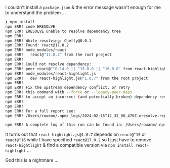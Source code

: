 I couldn't install a `package.json` & the error message wasn't enough for me to understand the problem ...
```sh
❯ npm install
npm ERR! code ERESOLVE
npm ERR! ERESOLVE unable to resolve dependency tree
npm ERR! 
npm ERR! While resolving: Cheffy@0.0.1
npm ERR! Found: react@17.0.2
npm ERR! node_modules/react
npm ERR!   react@"17.0.2" from the root project
npm ERR! 
npm ERR! Could not resolve dependency:
npm ERR! peer react@"^0.14.0 || ^15.0.0 || ^16.0.0" from react-highlight.js@1.0.7
npm ERR! node_modules/react-highlight.js
npm ERR!   dev react-highlight.js@"1.0.7" from the root project
npm ERR! 
npm ERR! Fix the upstream dependency conflict, or retry
npm ERR! this command with --force or --legacy-peer-deps
npm ERR! to accept an incorrect (and potentially broken) dependency resolution.
npm ERR! 
npm ERR! 
npm ERR! For a full report see:
npm ERR! /Users/rowanm/.npm/_logs/2024-02-15T12_32_00_470Z-eresolve-report.txt

npm ERR! A complete log of this run can be found in: /Users/rowanm/.npm/_logs/2024-02-15T12_32_00_470Z-debug-0.log
```

It turns out that `react-highlight.js@1.0.7` depends on `react@^15`  or  `react@^16` while I have specified `react@17.0.2` so I just have to remove `react-hightlight` & find a compatible version via `npm install react-highlight` ...

God this is a nightmare ...